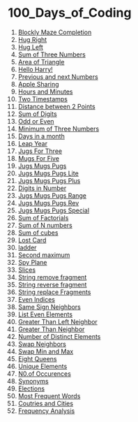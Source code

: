 # 100_Days_of_Coding

1) [Blockly Maze Completion](https://github.com/saibgmhemamalini/100_Days_of_Coding/blob/master/0.1%20Level10.md)
2) [Hug Right](https://github.com/saibgmhemamalini/100_Days_of_Coding/blob/master/0.2%20HugRight.md)
3) [Hug Left](https://github.com/saibgmhemamalini/100_Days_of_Coding/blob/master/0.3%20HugLeft.md)
4) [Sum of Three Numbers](https://github.com/saibgmhemamalini/100_Days_of_Coding/blob/master/Input%20print%20:%20Sum%20of%20three%20numbers.md)
5) [Area of Triangle](https://github.com/saibgmhemamalini/100_Days_of_Coding/blob/master/1.2.%20Input%20print%20:%20Area%20of%20right%20triangle.md)
6) [Hello Harry!](https://github.com/saibgmhemamalini/100_Days_of_Coding/blob/master/1.3.%20Input%20print:%20Hello%2C%20Harry!.md)
7) [Previous and next Numbers](https://github.com/saibgmhemamalini/100_Days_of_Coding/blob/master/1.4.%20Input%20print:%20Previous%20and%20next.md)
8) [Apple Sharing](https://github.com/saibgmhemamalini/100_Days_of_Coding/blob/master/1.5.%20Input%20print:%20Apple%20sharing.md)
9) [Hours and Minutes](https://github.com/saibgmhemamalini/100_Days_of_Coding/blob/master/1.6.%20Input%20print:%20Hours%20and%20minutes.md)
10) [Two Timestamps](https://github.com/saibgmhemamalini/100_Days_of_Coding/blob/master/1.7.%20Input%20print:%20Two%20timestamps.md)
11) [Distance between 2 Points](https://github.com/saibgmhemamalini/100_Days_of_Coding/blob/master/1.8%20Input%20print:%20TwoPoints.md)
12) [Sum of Digits](https://github.com/saibgmhemamalini/100_Days_of_Coding/blob/master/2.5.%20Numbers:%20Sum%20of%20digits.md)
13) [Odd or Even](https://github.com/saibgmhemamalini/100_Days_of_Coding/blob/master/3.1.%20If%20else:%20Odd%20or%20even.md)
14) [Minimum of Three Numbers](https://github.com/saibgmhemamalini/100_Days_of_Coding/blob/master/3.8.%20If%20else:%20Minimum%20of%20three%20numbers.md)
15) [Days in a month](https://github.com/saibgmhemamalini/100_Days_of_Coding/blob/master/3.9.%20If%20else:%20Days%20in%20month.md)
16) [Leap Year](https://github.com/saibgmhemamalini/100_Days_of_Coding/blob/master/3.J.%20If%20else:%20Leap%20year.md)
17) [Jugs For Three](https://github.com/saibgmhemamalini/100_Days_of_Coding/blob/master/3.P.%20Jugs%20for%20Three.md)
18) [Mugs For Five](https://github.com/saibgmhemamalini/100_Days_of_Coding/blob/master/3.Q.%20Mugs%20for%20Five.md)
19) [Jugs Mugs Pugs](https://github.com/saibgmhemamalini/100_Days_of_Coding/blob/master/3.R.%20JugsMugsPugs.md)
20) [Jugs Mugs Pugs Lite](https://github.com/saibgmhemamalini/100_Days_of_Coding/blob/master/3.S.%20JugsMugsPugs%20Lite.md)
21) [Jugs Mugs Pugs Plus](https://github.com/saibgmhemamalini/100_Days_of_Coding/blob/master/3.U.%20JugsMugsPugsPlus.md)
22) [Digits in Number](https://github.com/saibgmhemamalini/100_Days_of_Coding/blob/master/5.D.%20Membership:%20Digit%20in%20Number.md)
23) [Jugs Mugs Pugs Range](https://github.com/saibgmhemamalini/100_Days_of_Coding/blob/master/3.W.%20JugsMugsPugs%20Range.md)
24) [Jugs Mugs Pugs Rev](https://github.com/saibgmhemamalini/100_Days_of_Coding/blob/master/3.V.%20JugsMugsPugsPlus%20Reverse.md)
25) [Jugs Mugs Pugs Special](https://github.com/saibgmhemamalini/100_Days_of_Coding/blob/master/3.X.%20JugsMugsPugs%20Special.md)
26) [Sum of Factorials](https://github.com/saibgmhemamalini/100_Days_of_Coding/blob/master/4.8.%20For:%20Sum%20of%20factorials.md)
27) [Sum of N numbers](https://github.com/saibgmhemamalini/100_Days_of_Coding/blob/master/4.4.%20For:%20Sum%20of%20N%20numbers.md)
28) [Sum of cubes](https://github.com/saibgmhemamalini/100_Days_of_Coding/blob/master/4.5.%20For:%20Sum%20of%20cubes.md)
29) [Lost Card](https://github.com/saibgmhemamalini/100_Days_of_Coding/blob/master/4.9.%20For:%20Lost%20card.md)
30) [ladder](https://github.com/saibgmhemamalini/100_Days_of_Coding/blob/master/4.A.%20For:%20Ladder.md)
31) [Second maximum](https://github.com/saibgmhemamalini/100_Days_of_Coding/blob/master/6.C.%20While:%20Second%20maximum.md)
32) [Spy Plane](https://github.com/saibgmhemamalini/100_Days_of_Coding/blob/master/4.X.%20Spy%20Plane.md)
33) [Slices](https://github.com/saibgmhemamalini/100_Days_of_Coding/blob/master/5.1.%20Strings:%20Slices.md)
34) [String remove fragment](https://github.com/saibgmhemamalini/100_Days_of_Coding/blob/master/5.7.%20Strings:%20Remove%20fragment%20.md)
35) [String reverse fragment](https://github.com/saibgmhemamalini/100_Days_of_Coding/blob/master/5.8.%20Strings:%20Reverse%20fragment.md)
36) [String replace Fragments](https://github.com/saibgmhemamalini/100_Days_of_Coding/blob/master/5.B.%20Strings:%20Replace%20in%20fragment.md)
37) [Even Indices](https://github.com/saibgmhemamalini/100_Days_of_Coding/blob/master/7.1.%20Lists:%20Even%20indices.md)
38) [Same Sign Neighbors](https://github.com/saibgmhemamalini/100_Days_of_Coding/blob/master/7.4.%20Lists:%20Same%20sign%20neighbors)
39) [List Even Elements](https://github.com/saibgmhemamalini/100_Days_of_Coding/blob/master/7.2.%20Lists:%20Even%20elements.md)
40) [Greater Than Left Neighbor](https://github.com/saibgmhemamalini/100_Days_of_Coding/blob/master/7.3.%20Lists:%20Greater%20than%20left%20neighbor.md)
41) [Greater Than Neighbor](https://github.com/saibgmhemamalini/100_Days_of_Coding/blob/master/7.5.%20Lists:%20Greater%20than%20neighbors.md)
42) [Number of Distinct Elements](https://github.com/saibgmhemamalini/100_Days_of_Coding/blob/master/7.6.%20Lists:%20Number%20of%20distinct%20elements.md)
43) [Swap Neighbors](https://github.com/saibgmhemamalini/100_Days_of_Coding/blob/master/7.7.%20Lists:%20Swap%20neighbors.md)
44) [Swap Min and Max](https://github.com/saibgmhemamalini/100_Days_of_Coding/blob/master/7.9.%20Lists:%20Swap%20min%20and%20max.md)
45) [Eight Queens](https://github.com/saibgmhemamalini/100_Days_of_Coding/blob/master/7.C.%20Lists:%20Eight%20queens.md)
46) [Unique Elements](https://github.com/saibgmhemamalini/100_Days_of_Coding/blob/master/7.B.%20Lists:%20Unique%20elements.md)
47) [N0.of Occurences](https://github.com/saibgmhemamalini/100_Days_of_Coding/blob/master/A.1.%20Dicts:%20Number%20of%20occurrences.md)
48) [Synonyms](https://github.com/saibgmhemamalini/100_Days_of_Coding/blob/master/A.2.%20Dicts:%20Synonyms.md)
49) [Elections](https://github.com/saibgmhemamalini/100_Days_of_Coding/blob/master/A.3.%20Dicts:%20Elections.md)
50) [Most Frequent Words](https://github.com/saibgmhemamalini/100_Days_of_Coding/blob/master/A.4.%20Dicts:%20Most%20frequent%20word.md)
51) [Coutries and Cities](https://github.com/saibgmhemamalini/100_Days_of_Coding/blob/master/A.6.%20Dicts:%20Countries%20and%20cities.md)
52) [Frequency Analysis](https://github.com/saibgmhemamalini/100_Days_of_Coding/blob/master/A.7.%20Dicts:%20Frequency%20analysis.md)


